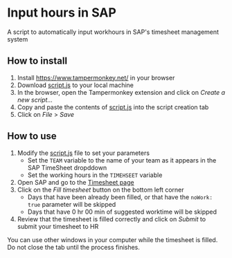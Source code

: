 # Input hours in SAP

A script to automatically input workhours in SAP's timesheet management system

## How to install

1. Install https://www.tampermonkey.net/ in your browser
2. Download [script.js](./script.js) to your local machine
3. In the browser, open the Tampermonkey extension and click on _Create a new script..._
4. Copy and paste the contents of [script.js](./script.js) into the script creation tab
5. Click on _File_ > _Save_

## How to use

1. Modify the [script.js](./script.js) file to set your parameters
   - Set the `TEAM` variable to the name of your team as it appears in the SAP TimeSheet dropddown
   - Set the working hours in the `TIMEHSEET` variable
2. Open SAP and go to the [Timesheet page](https://performancemanager.successfactors.eu/sf/timesheet)
3. Click on the _Fill timesheet_ button on the bottom left corner
   - Days that have been already been filled, or that have the `noWork: true` parameter will be skipped
   - Days that have 0 hr 00 min of suggested worktime will be skipped
4. Review that the timesheet is filled correctly and click on _Submit_ to submit your timesheet to HR

You can use other windows in your computer while the timesheet is filled. Do not close the tab until the process finishes.
